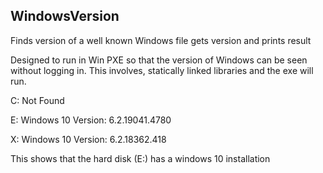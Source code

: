 ## WindowsVersion

Finds version of a well known Windows file gets version and prints result

Designed to run in Win PXE so that the version of Windows can be seen without logging in. This involves, statically linked libraries and the exe will run.



C: Not Found

E: Windows 10 Version: 6.2.19041.4780 

X: Windows 10 Version: 6.2.18362.418 

This shows that the hard disk (E:) has a windows 10 installation
